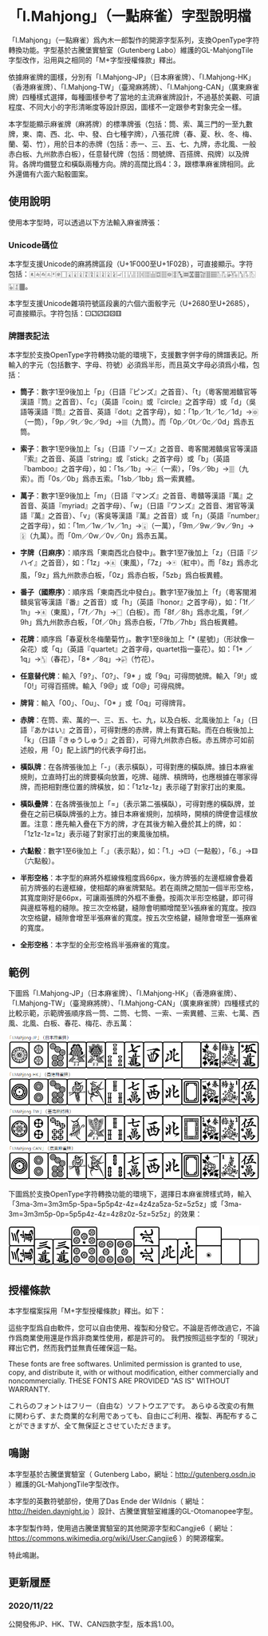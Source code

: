 # 「I.Mahjong」（一點麻雀）字型說明檔

「I.Mahjong」（一點麻雀）爲內木一郎製作的開源字型系列，支換OpenType字符轉換功能。字型基於古騰堡實驗室（Gutenberg Labo）維護的GL-MahjongTile字型改作，沿用與之相同的「M+字型授權條款」釋出。

依據麻雀牌的圖樣，分別有「I.Mahjong-JP」（日本麻雀牌）、「I.Mahjong-HK」（香港麻雀牌）、「I.Mahjong-TW」（臺灣麻將牌）、「I.Mahjong-CAN」（廣東麻雀牌）四種樣式選擇，每種圖樣參考了當地的主流麻雀牌設計，不過基於美觀、可讀程度、不同大小的字形清晰度等設計原因，圖樣不一定跟參考對象完全一樣。

本字型能顯示麻雀牌（麻將牌）的標準牌張（包括：筒、索、萬三門的一至九數牌，東、南、西、北、中、發、白七種字牌），八張花牌（春、夏、秋、冬、梅、蘭、菊、竹），用於日本的赤牌（包括：赤一、三、五、七、九牌，赤北風、一般赤白板、九州款赤白板），任意替代牌（包括：問號牌、百搭牌、飛牌）以及牌背。各牌均備豎立和橫臥兩種方向。牌的高闊比爲4：3，跟標準麻雀牌相同。此外還備有六面六點骰圖案。

## 使用說明

使用本字型時，可以透過以下方法輸入麻雀牌張：

### Unicode碼位

本字型支援Unicode的麻將牌區段（U+1F000至U+1F02B），可直接顯示。字符包括：🀀🀁🀂🀃🀄🀅🀆🀇🀈🀉🀊🀋🀌🀍🀎🀏🀐🀑🀒🀓🀔🀕🀖🀗🀘🀙🀚🀛🀜🀝🀞🀟🀠🀡🀢🀣🀤🀥🀦🀧🀨🀩🀪🀫。

本字型支援Unicode雜項符號區段裏的六個六面骰字元（U+2680至U+2685），可直接顯示。字符包括：⚀⚁⚂⚃⚄⚅

### 牌譜表記法

本字型於支換OpenType字符轉換功能的環境下，支援數字併字母的牌譜表記。所輸入的字元（包括數字、字母、符號）必須爲半形，而且英文字母必須爲小楷，包括：

* **筒子**：數字1至9後加上「p」（日語『ピンズ』之首音）、「t」（粵客閩湘贛官等漢語『筒』之首音）、「c」（英語『coin』或『circle』之首字母）或「d」（吳語等漢語『筒』之首音、英語『dot』之首字母），如：「1p／1t／1c／1d」→🀙（一筒），「9p／9t／9c／9d」→🀡（九筒）。而「0p／0t／0c／0d」爲赤五筒。

* **索子**：數字1至9後加上「s」（日語『ソーズ』之首音、粵客閩湘贛吳官等漢語『索』之首音、英語『string』或『stick』之首字母）或「b」（英語『bamboo』之首字母），如：「1s／1b」→🀐（一索），「9s／9b」→🀘（九索）。而「0s／0b」爲赤五索。「1sb／1bb」爲一索異體。

* **萬子**：數字1至9後加上「m」（日語『マンズ』之首音、粵贛等漢語『萬』之首音、英語『myriad』之首字母）、「w」（日語『ワンズ』之首音、湘官等漢語『萬』之首音）、「v」（客吳等漢語『萬』之首音）或「n」（英語『number』之首字母），如：「1m／1w／1v／1n」→🀇（一萬），「9m／9w／9v／9n」→🀏（九萬）。而「0m／0w／0v／0n」爲赤五萬。

* **字牌（日麻序）**：順序爲「東南西北白發中」。數字1至7後加上「z」（日語『ジハイ』之首音），如：「1z」→🀀（東風），「7z」→🀄（紅中）。而「8z」爲赤北風，「9z」爲九州款赤白板，「0z」爲赤白板，「5zb」爲白板異體。

* **番子（國際序）**：順序爲「東南西北中發白」。數字1至7後加上「f」（粵客閩湘贛吳官等漢語『番』之首音）或「h」（英語『honor』之首字母），如：「1f／1h」→🀀（東風），「7f／7h」→🀆（白板）。而「8f／8h」爲赤北風，「9f／9h」爲九州款赤白板，「0f／0h」爲赤白板，「7fb／7hb」爲白板異體。

* **花牌**：順序爲「春夏秋冬梅蘭菊竹」。數字1至8後加上「* (星號)」（形狀像一朵花）或「q」（英語『quartet』之首字母，quartet指一臺花）。如：「1* ／1q」→🀦（春花），「8* ／8q」→🀤（竹花）。

* **任意替代牌**：輸入「9?」、「0?」、「9* 」或「9q」可得問號牌。輸入「9!」或「0!」可得百搭牌。輸入「9@」或「0@」可得飛牌。

* **牌背**：輸入「00」、「0u」、「0* 」或「0q」可得牌背。

* **赤牌**：在筒、索、萬的一、三、五、七、九，以及白板、北風後加上「a」（日語『あかはい』之首音），可得對應的赤牌，牌上有寶石點。而在白板後加上「k」（日語『きゅうしゅう』之首音），可得九州款赤白板。赤五牌亦可如前述般，用「0」配上該門的代表字母打出。

* **橫臥牌**：在各牌張後加上「-」（表示橫臥），可得對應的橫臥牌。據日本麻雀規則，立直時打出的牌要橫向放置，吃牌、碰牌、槓牌時，也應根據在哪家得牌，而把相對應位置的牌橫放，如：「1z1z-1z」表示碰了對家打出的東風。

* **橫臥疊牌**：在各牌張後加上「=」（表示第二張橫臥），可得對應的橫臥牌，並疊在之前已橫臥牌張的上方。據日本麻雀規則，加槓時，開槓的牌便會這樣放置。注意：應先輸入疊在下方的牌，才在其後方輸入疊於其上的牌，如：「1z1z-1z=1z」表示碰了對家打出的東風後加槓。

* **六點骰**：數字1至6後加上「.」（表示點），如：「1.」→⚀（一點骰），「6.」→⚅（六點骰）。

* **半形空格**：本字型的麻將外框線條粗度爲66px，後方牌張的左邊框線會疊着前方牌張的右邊框線，使相鄰的麻雀牌緊貼。若在兩牌之間加一個半形空格，其寬度剛好是66px，可讓兩張牌的外框不重疊。按兩次半形空格鍵，即可得與邊框等粗的縫隙。按三次空格鍵，縫隙會明顯增闊至¼張麻雀的寬度。按四次空格鍵，縫隙會增至半張麻雀的寬度。按五次空格鍵，縫隙會增至一張麻雀的寬度。

* **全形空格**：本字型的全形空格爲半張麻雀的寬度。

## 範例

下圖爲「I.Mahjong-JP」（日本麻雀牌）、「I.Mahjong-HK」（香港麻雀牌）、「I.Mahjong-TW」（臺灣麻將牌）、「I.Mahjong-CAN」（廣東麻雀牌）四種樣式的比較示範，示範牌張順序爲一筒、二筒、七筒、一索、一索異體、三索、七萬、西風、北風、白板、春花、梅花、赤五萬：

![image](/pic/compare.png)

下圖爲於支換OpenType字符轉換功能的環境下，選擇日本麻雀牌樣式時，輸入「3ma-3m=3m3m5p-5pa=5p5p4z-4z=4z4za5za-5z=5z5z」或「3ma-3m=3m3m5p-0p=5p5p4z-4z=4z8z0z-5z=5z5z」的效果：

![image](/pic/eg.png)

## 授權條款

本字型檔案採用「M+字型授權條款」釋出。如下：

這些字型爲自由軟件，您可以自由使用、複製和分發它。不論是否修改過它，不論作爲商業使用還是作爲非商業性使用，都是許可的。
我們按照這些字型的「現狀」釋出它們，然而我們並無責任確保這一點。

These fonts are free softwares.
Unlimited permission is granted to use, copy, and distribute it, with or without modification, either commercially and noncommercially.
THESE FONTS ARE PROVIDED "AS IS" WITHOUT WARRANTY.

これらのフォントはフリー（自由な）ソフトウエアです。
あらゆる改変の有無に関わらず、また商業的な利用であっても、自由にご利用、複製、再配布することができますが、全て無保証とさせていただきます。

## 鳴謝

本字型基於古騰堡實驗室（ Gutenberg Labo，網址：http://gutenberg.osdn.jp ）維護的GL-MahjongTile字型改作。

本字型的英數符號部份，使用了Das Ende der Wildnis（ 網址：http://heiden.daynight.jp ）設計、古騰堡實驗室維護的GL-Otomanopee字型。

本字型製作時，使用過古騰堡實驗室的其他開源字型和Cangjie6（ 網址：https://commons.wikimedia.org/wiki/User:Cangjie6 ）的開源檔案。

特此鳴謝。

## 更新履歷

### 2020/11/22
公開發佈JP、HK、TW、CAN四款字型，版本爲1.00。
